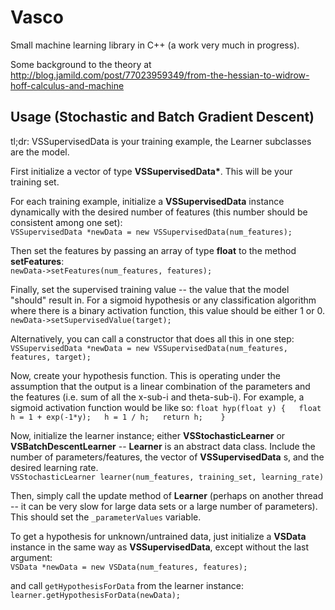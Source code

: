 Vasco
=====

Small machine learning library in C++ (a work very much in progress).

Some background to the theory at http://blog.jamild.com/post/77023959349/from-the-hessian-to-widrow-hoff-calculus-and-machine

## Usage (Stochastic and Batch Gradient Descent)  
  
tl;dr: VSSupervisedData is your training example, the Learner subclasses are the model.   
  
First initialize a vector of type __VSSupervisedData*__. This will be your training set.

For each training example, initialize a __VSSupervisedData__ instance dynamically with the desired number of features (this number should be consistent among one set):  
``VSSupervisedData *newData = new VSSupervisedData(num_features);``   

Then set the features by passing an array of type __float__ to the method __setFeatures__:  
``newData->setFeatures(num_features, features);``  

Finally, set the supervised training value -- the value that the model "should" result in. For a sigmoid hypothesis or any classification algorithm where there is a binary activation function, this value should be either 1 or 0.  
``newData->setSupervisedValue(target);``  

Alternatively, you can call a constructor that does all this in one step:  
``VSSupervisedData *newData = new VSSupervisedData(num_features, features, target);``  

Now, create your hypothesis function. This is operating under the assumption that the output is a linear combination of the parameters and the features (i.e. sum of all the x-sub-i and theta-sub-i). For example, a sigmoid activation function would be like so:
``
float hyp(float y) {  
  float h = 1 + exp(-1*y);  
  h = 1 / h;  
  return h;   
}  
``

Now, initialize the learner instance; either __VSStochasticLearner__ or __VSBatchDescentLearner__ -- __Learner__ is an abstract data class. Include the number of parameters/features, the vector of __VSSupervisedData__ s, and the desired learning rate.  
``VSStochasticLearner learner(num_features, training_set, learning_rate)``  

Then, simply call the update method of __Learner__ (perhaps on another thread -- it can be very slow for large data sets or a large number of parameters). This should set the `_parameterValues` variable.  

To get a hypothesis for unknown/untrained data, just initialize a __VSData__ instance in the same way as __VSSupervisedData__, except without the last argument:  
``VSData *newData = new VSData(num_features, features);`` 

and call `getHypothesisForData` from the learner instance:  
``learner.getHypothesisForData(newData);``  
